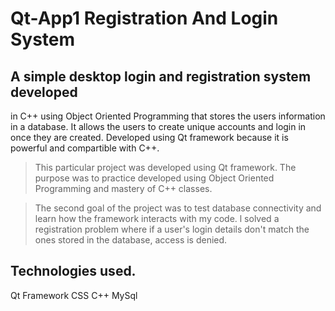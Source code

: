 # Qt-App1 Registration And Login System

## A simple desktop login and registration system developed 
in C++ using Object Oriented Programming that stores the users 
information in a database. It allows the users to create unique 
accounts and login in once they are created. Developed using Qt 
framework because it is powerful and compartible with C++.

> This particular project was developed using Qt framework. The purpose
was to practice developed using Object Oriented Programming and mastery 
of C++ classes. 

> The second goal of the project was to test database connectivity and 
learn how the framework interacts with my code. l solved a registration 
problem where if a user's login details don't match the ones stored in the
database, access is denied. 

## Technologies used. 
Qt Framework 
CSS
C++
MySql

